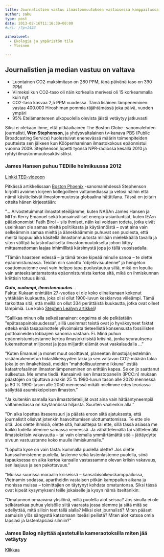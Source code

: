 ```yaml
---
title: Journalistien vastuu ilmastonmuutoksen vastaisessa kamppailussa on valtava!
author: saku
type: post
date: 2013-02-16T11:16:39+00:00
#url: /?p=1423

aihealueet:
  - Ekologia ja ympäristön tila
  - Yleinen

---
```

## Journalistien ja median vastuu on valtava

<div class="kainalo">
  <ul>
    <li>
      Luontainen CO2-maksimitaso on 280 PPM, tänä päivänä taso on 390 PPM
    </li>
    <li>
      Viimeksi kun CO2-taso oli näin korkealla merivesi oli 15 korkeammalla kuin nyt
    </li>
    <li>
      CO2-taso kasvaa 2,5 PPM vuodessa. Tämä lisäinen lämpeneminen vastaa 400.000 Hiroshiman pommia räjähtämässä joka päivä, vuoden ympäri
    </li>
    <li>
      95% Etelämantereen ulkopuolella olevista jäistä vetäytyy jatkuvasti
    </li>
  </ul>
</div>

Siksi ei olekaan ihme, että pitkäaikainen The Boston Globe -sanomalehden journalisti, **Wen Stephenson**, ja yhdysvaltalainen tv-kanava PBS (Public Broadcasting Service) huolestuivat enenevässä määrin toimenpiteiden puutteista sen jälkeen kun Kööpenhaminan ilmastokokous epäonnistui vuonna 2009. Stephenson lopetti työnsä NPR-radiossa kesällä 2010 ja ryhtyi ilmastonmuutosaktivistiksi.

### James Hansen puhuu TEDille helmikuussa 2012

[Linkki TED-videoon](https://www.ted.com/talks/james_hansen_why_i_must_speak_out_about_climate_change)

Pitkässä artikkelissaan <a title="Convenient Excuse -artikkeli journalisteille" href="http://thephoenix.com/Boston/news/146647-convenient-excuse/" target="_blank" rel="nofollow">Boston Phoenix</a> -sanomalehdessä Stephenson kirjoitti avoimen kirjeen kollegoilleen valtamediassa ja vetosi näihin että nämä käsittelisivät ilmastonmuutosta globaalina hätätilana. Tässä on joitain otteita hänen kirjeestään:

”… Arvostetuimmat ilmastotieteilijämme, kuten NASAn James Hansen ja MIT:n Kerry Emanuel sekä kansainväliset energia-asiantuntijat, kuten IEA:n pääekonomisti Fatih Birol – siis ihmiset, näin kai voidaan todeta, jotka eivät useinkaan ole samaa mieltä politiikasta ja käytännöistä – ovat aina vain selkeämmin samaa mieltä ja äänekkäämmin puhuvat sen puolesta, että meiltä loppuu aika käsitellä ilmastonmuutosta millään mielekkäällä tavalla ja siten välttyä katastrofaaliselta ilmastonmuutokselta johon liittyy mittaamattoman laajaa inhimillistä kärsimystä jopa jo tällä vuosisadalla.

”Tämän haasteen edessä – ja tämä tekee kipeää minulle sanoa – te olette epäonnistumassa. Teidän niin sanottu ”objetiivisuutenne” ja hengeton osattomuutenne ovat vain helppo tapa puolustautua siltä, mikä on lopulta vain anteeksiantamatonta epäonnistumista kertoa sitä, mikä on ihmiskunnan kriittisin totuus ikinä.

<div class="kainalo">
  <strong><em>Outo, oudompi, ilmastonmuutos</em></strong>&#8230;<br /> Fakta: Kukaan enintään 27-vuotias ei ole koko elinaikanaan kokenut yhtäkään kuukautta, joka olisi ollut 1900-luvun keskiarvoa viileämpi. Tämä tarkoittaa sitä, että meillä on ollut 334 perättäistä kuukautta, jotka ovat olleet lämpimiä. Lue koko <a href="http://stephenleahy.net/2013/02/12/wild-and-weird-weather-getting-worse/" target="_blank" rel="nofollow">Stephen Leahyn artikkeli</a>!
</div>

”Sallikaa minun olla selkeäsanainen: ongelma ei ole pelkästään ”epätasapainoisuudessa”, sillä useimmat teistä ovat jo hyväksyneet faktat ettekä enää tasapainottele ylivoimaista tieteellistä konsensusta fossiilisten polttoaineiden lobbajien sanomia vastaan. Ei. Minä puhun epäonnistumisestanne kertoa ilmastokriisistä kriisinä, jonka seurauksena lukemattomat miljoonat ja jopa miljardit elämät ovat vaakalaudalla …”

”Kuten Emanuel ja monet muut osoittavat, planeetan ilmastojärjestelmän sisäänrakennetun hidasliikeisyyden takia ja sen valtavan CO2-määrän takia joka jo on ilmakehässä, meidän ”mahdollisuutemme ikkuna” estää katastrofaalinen ilmastonlämpeneminen on erittäin kapea. Se on jo saattanut sulkeutua. Me emme tiedä. Kansainvälisen ilmastopanelin (IPCC:n) mukaan päästöjen on tiputtava ainakin 25 % 1990-luvun tason alle 2020 mennessä ja 80 % 1990-tason alle 2050 mennessä mikäli mielimme edes teoriassa säilyttää asumiskelpoisen ilmaston.”

”Ja kuitenkin samalla kun ilmastotieteilijät ovat aina vain hätääntyneempiä valtamediassa on käytännössä hiljaista. Suurten vaalienkin alla.”

”On aika lopettaa itsesensuuri ja päästä eroon siitä ajatuksesta, että journalistit olisivat jotenkin haavoittumisen ulottumattomissa. Te ette ole sitä. Jos olette ihmisiä, olette sitä, halusittepa tai ette, sillä tässä asiassa me kaikki todella olemme samassa veneessä. Ja vähättelemällä tai välttelemällä ilmastokriisin vakavuutta – tai vain olemalla ymmärtämättä sitä – jättäydytte sivuun vastuustanne koko muulle ihmiskunnalle.”

”Lopulta kyse on vain tästä: kummalla puolella olette? Jos olette kanssaihmistenne puolella, lastenne sekä lastenlastenne puolella, siinä tapauksessa on aika kertoa kansalle vastassamme olevan kriisin vakavuus, sen laajuus ja sen pakottavuus.”

”Muissa suurissa moraalin kriiseissä – kansalaisoikeuskamppailussa, Vietnamin sodassa, apartheidin vastaisen pitkän kamppailun aikana ja monissa muissa – toimittajien on täytynyt kohdata omatuntonsa. Siksi tässä ovat kipeät kysymykseni teille jokaiselle ja kysyn nämä itseltänikin:

”Omatunnon omaavana yksilönä, millä puolella aiot seisoa? Jos sinulla ei ole selkärankaa puhua yleisölle siitä vaarasta jossa olemme ja siitä mitä se edellyttää, mitä silloin teet tällä alalla? Miksi olet journalisti? Miten pääset aamuisin ylös sängystä katsomaan itseäsi peilistä? Miten aiot katsoa omia lapsiasi ja lastenlapsiasi silmiin?”

### James Balog näyttää ajastetuilla kameraotoksilla miten jää vetäytyy

[Klikkaa](https://www.ted.com/talks/james_balog_time_lapse_proof_of_extreme_ice_loss)
